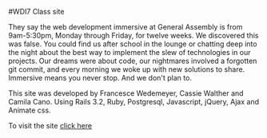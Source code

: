 #WDI7 Class site

They say the web development immersive at General Assembly is from 9am-5:30pm, Monday through Friday, for twelve weeks. We discovered this was false. You could find us after school in the lounge or chatting deep into the night about the best way to implement the slew of technologies in our projects. Our dreams were about code, our nightmares involved a forgotten git commit, and every morning we woke up with new solutions to share. Immersive means you never stop. And we don't plan to.

This site was developed by Francesce Wedemeyer, Cassie Walther and Camila Cano.
Using Rails 3.2, Ruby, Postgresql, Javascript, jQuery, Ajax and Animate css.

To visit the site [click here](http://wdi-7.com:3000/)